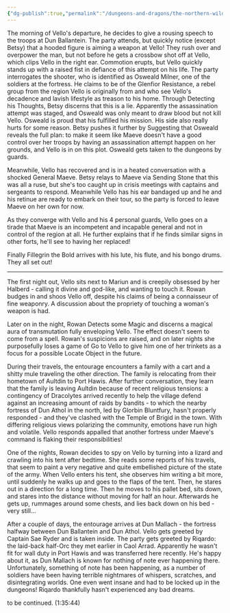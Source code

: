 ```yaml
---
{"dg-publish":true,"permalink":"/dungeons-and-dragons/the-northern-wilds/players/journal/session-11/","tags":["TTRPG/Campaigns/Northern-Wilds","Journal"]}
---
```


The morning of Vello's departure, he decides to give a rousing speech to the troops at Dun Ballantein. The party attends, but quickly notice (except Betsy) that a hooded figure is aiming a weapon at Vello! They rush over and overpower the man, but not before he gets a crossbow shot off at Vello, which clips Vello in the right ear. Commotion erupts, but Vello quickly stands up with a raised fist in defiance of this attempt on his life. The party interrogates the shooter, who is identified as Osweald Milner, one of the soldiers at the fortress. He claims to be of the Glenfior Resistance, a rebel group from the region Vello is originally from and who see Vello's decadence and lavish lifestyle as treason to his home. Through Detecting his Thoughts, Betsy discerns that this is a lie. Apparently the assassination attempt was staged, and Osweald was only meant to draw blood but not kill Vello. Osweald is proud that his fulfilled his mission. His side also really hurts for some reason. Betsy pushes it further by Suggesting that Osweald reveals the full plan: to make it seem like Maeve doesn't have a good control over her troops by having an assassination attempt happen on her grounds, and Vello is in on this plot. Osweald gets taken to the dungeons by guards.

Meanwhile, Vello has recovered and is in a heated conversation with a shocked General Maeve. Betsy relays to Maeve via Sending Stone that this was all a ruse, but she's too caught up in crisis meetings with captains and sergeants to respond. Meanwhile Vello has his ear bandaged up and he and his retinue are ready to embark on their tour, so the party is forced to leave Maeve on her own for now.

As they converge with Vello and his 4 personal guards, Vello goes on a tirade that Maeve is an incompetent and incapable general and not in control of the region at all. He further explains that if he finds similar signs in other forts, he'll see to having her replaced!

Finally Fillegrin the Bold arrives with his lute, his flute, and his bongo drums. They all set out!

---
The first night out, Vello sits next to Mariun and is creepily obsessed by her Halberd - calling it divine and god-like, and wanting to touch it. Rowan budges in and shoos Vello off, despite his claims of being a connaisseur of fine weaponry. A discussion about the propriety of touching a woman's weapon is had.

Later on in the night, Rowan Detects some Magic and discerns a magical aura of transmutation fully enveloping Vello. The effect doesn't seem to come from a spell. Rowan's suspicions are raised, and on later nights she purposefully loses a game of Go to Vello to give him one of her trinkets as a focus for a possible Locate Object in the future.

During their travels, the entourage encounters a family with a cart and a shitty mule traveling the other direction. The family is relocating from their hometown of Aultdin to Port Hawis. After further conversation, they learn that the family is leaving Aultdin because of recent religious tensions: a contingency of Dracolytes arrived recently to help the village defend against an increasing amount of raids by bandits - to which the nearby fortress of Dun Athol in the north, led by Glorbin Bluntfury, hasn't properly responded - and they've clashed with the Temple of Brigid in the town. With differing religious views polarizing the community, emotions have run high and volatile. Vello responds appalled that another fortress under Maeve's command is flaking their responsibilities!

One of the nights, Rowan decides to spy on Vello by turning into a lizard and crawling into his tent after bedtime. She reads some reports of his travels, that seem to paint a very negative and quite embellished picture of the state of the army. When Vello enters his tent, she observes him writing a bit more, until suddenly he walks up and goes to the flaps of the tent. Then, he stares out in a direction for a long time. Then he moves to his pallet bed, sits down, and stares into the distance without moving for half an hour. Afterwards he gets up, rummages around some chests, and lies back down on his bed - very still... 

After a couple of days, the entourage arrives at Dun Mallach - the fortress halfway between Dun Ballantein and Dun Athol. Vello gets greeted by Captain Sae Ryder and is taken inside. The party gets greeted by Riqardo: the laid-back half-Orc they met earlier in Caol Arrad. Apparently he wasn't fit for wall duty in Port Hawis and was transferred here recently. He's happy about it, as Dun Mallach is known for nothing of note ever happening there. Unfortunately, something of note has been happening, as a number of soldiers have been having terrible nightmares of whispers, scratches, and disintegrating worlds. One even went insane and had to be locked up in the dungeons! Riqardo thankfully hasn't experienced any bad dreams. 

to be continued. (1:35:44)